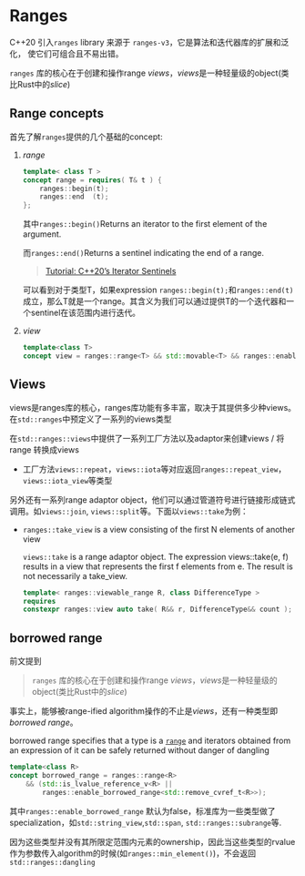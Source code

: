 # Ranges

C++20 引入`ranges` library 来源于 `ranges-v3`，它是算法和迭代器库的扩展和泛化，
使它们可组合且不易出错。

`ranges` 库的核心在于创建和操作range *views*，*views*是一种轻量级的object(类比Rust中的*slice*)

## Range concepts
首先了解`ranges`提供的几个基础的concept:

1. *range*
    ```C++
    template< class T >
    concept range = requires( T& t ) {
        ranges::begin(t);
        ranges::end  (t);
    };
    ```
    其中`ranges::begin()`Returns an iterator to the first element of the argument.

    而`ranges::end()`Returns a sentinel indicating the end of a range.  
    > [Tutorial: C++20’s Iterator Sentinels](https://www.foonathan.net/2020/03/iterator-sentinel/)

    可以看到对于类型T，如果expression `ranges::begin(t);`和`ranges::end(t)`成立，那么T就是一个range。其含义为我们可以通过提供T的一个迭代器和一个sentinel在该范围内进行迭代。

2. *view*
    ```C++
    template<class T>
    concept view = ranges::range<T> && std::movable<T> && ranges::enable_view<T>;
    ```

## Views
views是ranges库的核心，ranges库功能有多丰富，取决于其提供多少种views。在`std::ranges`中预定义了一系列的views类型

在`std::ranges::views`中提供了一系列工厂方法以及adaptor来创建views / 将range 转换成views

- 工厂方法`views::repeat`，`views::iota`等对应返回`ranges::repeat_view`，`views::iota_view`等类型

另外还有一系列range adaptor object，他们可以通过管道符号进行链接形成链式调用。如`views::join`, `views::split`等。下面以`views::take`为例：

- `ranges::take_view` is a view consisting of the first N elements of another view
  
    `views::take` is a range adaptor object. The expression views::take(e, f) results in a view that represents the first f elements from e. The result is not necessarily a take_view.

    ```C++
    template< ranges::viewable_range R, class DifferenceType >
    requires 
    constexpr ranges::view auto take( R&& r, DifferenceType&& count );
    ```

## borrowed range

前文提到

> `ranges` 库的核心在于创建和操作range *views*，*views*是一种轻量级的object(类比Rust中的*slice*)

事实上，能够被range-ified algorithm操作的不止是*views*，还有一种类型即 *borrowed range*。

borrowed range specifies that a type is a [`range`](https://en.cppreference.com/w/cpp/ranges/range) and iterators obtained from an expression of it can be safely returned without danger of dangling

```C++
template<class R>
concept borrowed_range = ranges::range<R> 
    && (std::is_lvalue_reference_v<R> || 
        ranges::enable_borrowed_range<std::remove_cvref_t<R>>);
```

其中`ranges::enable_borrowed_range` 默认为false，标准库为一些类型做了specialization，如`std::string_view`,`std::span`, `std::ranges::subrange`等.

因为这些类型并没有其所限定范围内元素的ownership，因此当这些类型的rvalue作为参数传入algorithm的时候(如`ranges::min_element()`)，不会返回`std::ranges::dangling`
